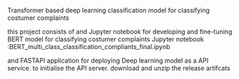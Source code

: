 Transformer based deep learning classification model for classifying costumer complaints

this project consists of and Jupyter notebook for developing and fine-tuning BERT model for classifying costumer complaints 
Jupyter notebook :BERT_multi_class_classification_compliants_final.ipynb

and FASTAPI application for deploying Deep learning model as a API service.
to initialise the API server. download and unzip the release artifcats
